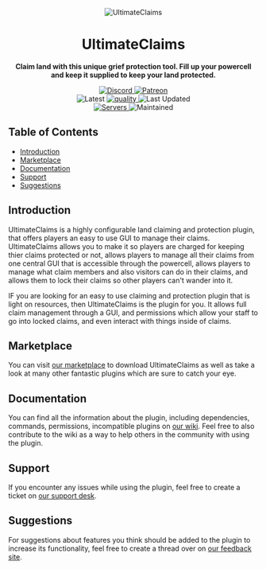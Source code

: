 <p align="center">
<img alt="UltimateClaims"
    src="https://proxy.songoda.com/200/https://cdn2.songoda.com/products/ultimateclaims/UXnEJ6HRSbBwnO61UC1AW931qF3Pa706yVSLkhZQ.png">
</p>

<h1 align="center">UltimateClaims</h1>

<p align="center">
 <b>
      Claim land with this unique grief protection tool.
      Fill up your powercell and keep it supplied to keep your land protected.
  </b>
</p>

<p align="center">
    <a href="https://discord.gg/songoda">
        <img alt="Discord" src="https://img.shields.io/discord/293212540723396608?color=7289DA&label=Discord&logo=discord&logoColor=7289DA">
    </a>
    <a href="https://www.patreon.com/join/songoda">
        <img alt="Patreon" src="https://img.shields.io/badge/-Support_on_Patreon-F96854.svg?logo=patreon&style=flat&logoColor=white">
    </a> 
    <br>
    <img alt="Latest" src="https://img.shields.io/badge/-ver_1.4-4078C0.svg?logo=github&style=flat&logoColor=white&color=blue&label=Latest&labelColor=black">
    <a href="https://app.codacy.com/gh/songoda/UltimateClaims/dashboard">
        <img alt="quality" src="https://img.shields.io/codacy/grade/5c674a92073b46c49f1d5fb42d8e24ed">
    </a>
    <img alt="Last Updated" src="https://img.shields.io/github/last-commit/songoda/UltimateClaims">
    <br>
    <a href="https://bstats.org/plugin/bukkit/UltimateClaims/5218">
        <img alt="Servers" src="https://img.shields.io/bstats/servers/5218">
    </a>
    <img alt="Maintained" src="https://img.shields.io/maintenance/yes/2021"> 
</p>

## Table of Contents 

*   [Introduction](#introduction)
*   [Marketplace](#marketplace)
*   [Documentation](#documentation)
*   [Support](#support)
*   [Suggestions](#suggestions)

## Introduction
UltimateClaims is a highly configurable land claiming and protection plugin,
that offers players an easy to use GUI to manage their claims.
UltimateClaims allows you to make it so players are charged for keeping thier claims protected or not,
allows players to manage all their claims from one central GUI that is accessible through the powercell,
allows players to manage what claim members and also visitors can do in their claims,
and allows them to lock their claims so other players can't wander into it.

IF you are looking for an easy to use claiming and protection plugin that is light on resources,
then UltimateClaims is the plugin for you. It allows full claim management through a GUI, and permissions
which allow your staff to go into locked claims, and even interact with things inside of claims. 

## Marketplace
You can visit [our marketplace](https://songoda.com/marketplace/product/ultimateclaims-the-ultimate-claiming-plugin.65)
to download UltimateClaims as well as take a look at many other fantastic plugins which are sure to catch your eye.

## Documentation
You can find all the information about the plugin, including dependencies,
commands, permissions, incompatible plugins on [our wiki](https://wiki.songoda.com/Ultimate_Claims).
Feel free to also contribute to the wiki as a way to help others in the community with using the plugin.
  
## Support
If you encounter any issues while using the plugin,
feel free to create a ticket on [our support desk](https://support.songoda.com).

## Suggestions
For suggestions about features you think should be added to the plugin to increase its functionality,
feel free to create a thread over on [our feedback site](https://feedback.songoda.com).
